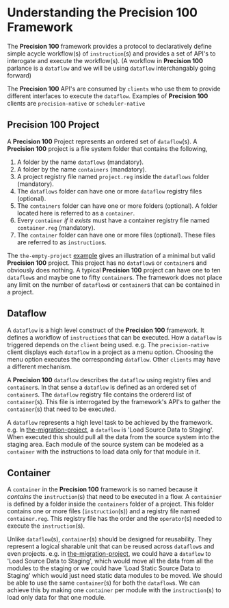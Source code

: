 # Understanding the Precision 100 Framework

The **Precision 100** framework provides a protocol to declaratively define simple acycle workflow(s) of `instruction`(s) and provides a set of API's to interogate and execute the workflow(s). (A workflow in **Precision 100** parlance is a `dataflow` and we will be using `dataflow` interchangably going forward)

The **Precision 100** API's are consumed by `clients` who use them to provide different interfaces to execute the `dataflow`. Examples of **Precision 100** clients are `precision-native` or `scheduler-native`

## **Precision 100** Project
A **Precision 100** Project represents an ordered set of `dataflow`(s). A **Precision 100** project is a file system folder that contains the following,
1. A folder by the name `dataflows` (mandatory). 
2. A folder by the name `containers` (mandatory).
3. A project registry file named `project.reg` inside the `dataflows` folder (mandatory).
4. The `dataflows` folder can have one or more `dataflow` registry files (optional).
5. The `containers` folder can have one or more folders (optional). A folder located here is referred to as a `container`.
6. Every `container` *if it exists* must have a container registry file named `container.reg` (mandatory).
7. The `container` folder can have one or more files (optional). These files are referred to as `instruction`s.


The `the-empty-project` [example](./the-empty-project.md) gives an illustration of a minimal but valid **Precision 100** project. This project has no `dataflow`s or `container`s and obviously does nothing. A typical **Precision 100** project can have one to ten `dataflow`s and maybe one to fifty `container`s. The framework does not place any limit on the number of `dataflow`s or `container`s that can be contained in a project.

## Dataflow
A `dataflow` is a high level construct of the **Precision 100** framework. It defines a workflow of `instruction`s that can be executed. How a `dataflow` is triggered depends on the `client` being used. e.g. The `precision-native` client displays each `dataflow` in a project as a menu option. Choosing the menu option executes the corresponding `dataflow`. Other `clients` may have a different mechanism. 

A **Precision 100** `dataflow` describes the `dataflow` using registry files and `container`s. In that sense a `dataflow` is defined as an ordered set of `container`s. The `dataflow` registry file contains the ordererd list of `container`(s). This file is interrogated by the framework's API's to gather the `container`(s) that need to be executed.

A `dataflow` represents a high level task to be achieved by the framework. e.g. In [the-migration-project](./the-migration-project.md), a `dataflow` is 'Load Source Data to Staging'. When executed this should pull all the data from the source system into the staging area. Each module of the source system can be modeled as a `container` with the instructions to load data only for that module in it.

## Container
A `container` in the **Precision 100** framework is so named because it *contains* the `instruction`(s) that need to be executed in a flow. A `containier` is defined by a folder inside the `containers` folder of a project. This folder contains one or more files (`instruction`(s)) and a registry file named `container.reg`. This registry file has the order and the `operator`(s) needed to execute the `instruction`(s).

Unlike `dataflow`(s), `container`(s) should be designed for reusability. They represent a logical sharable unit that can be reused across `dataflow`s and even projects. e.g. in [the-migration-project](./the-migration-project.md), we could have a `dataflow` to 'Load Source Data to Staging', which would move all the data from all the modules to the staging or we could have 'Load Static Source Data to Staging' which would just need static data modules to be moved. We should be able to use the same `container`(s) for both the `dataflow`s. We can achieve this by making one `container` per module with the `instruction`(s) to load only data for that one module.


